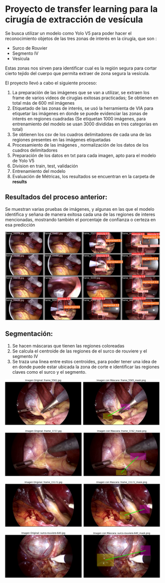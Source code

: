 # Proyecto de transfer learning para la cirugía de extracción de vesícula

Se busca utilizar un modelo como Yolo V5 para poder hacer el reconocimiento objetos de las tres zonas de interés en la cirugía, que son :

 - Surco de Rouvier
 - Segmento IV
 - Vesícula 

Estas zonas nos sirven para identificar cual es la región segura para cortar cierto tejido del cuerpo que permita extraer de zona segura la vesícula.

El proyecto llevó a cabo el siguiente proceso:
1. La preparación de las imágenes que se van a utilizar, se extraen los frame de varios videos de cirugías exitosas practicadas; Se obtienen en total más de 600 mil imágenes
2. Etiquetado de las zonas de interés, se usó la herramienta de VIA para etiquetar las imágenes en donde se puede evidenciar las zonas de interés en regiones cuadradas (Se etiquetan 1000 imágenes, para entrenamiento del modelo se usan 3000 divididas en tres categorías en total)
3. Se obtienen los csv de los cuadros delimitadores de cada una de las regiones presentes en las imágenes etiquetadas
4. Procesamiento de las imágenes , normalización de los datos de los cuadros delimitadores
5. Preparación de los datos en txt para cada imagen, apto para el modelo de Yolo V5
6. Division en train, test, validación
7. Entrenamiento del modelo
8. Evaluación de Métricas, los resultados se encuentran en la carpeta de **results**

## Resultados del proceso anterior:

Se muestran varias pruebas de imágenes, y algunas en las que el modelo identifica y señana de manera exitosa cada una de las regiones de interes mencionadas, mostrando también el porcentaje de confianza o certeza en esa predicción

![Captura de pantalla](https://raw.githubusercontent.com/AndreaCTS/imagenes/main/Screenshot%202025-01-08%20113725.png "Vista del proyecto")

## Segmentación:

1. Se hacen máscaras que tienen las regiones coloreadas
2. Se calcula el centroide de las regiones de el surco de rouviere y el segmento IV
3. Se traza una linea entre estos centroides, para poder tener una idea de en donde puede estar ubicada la zona de corte e identificar las regiones claves como el surco y el segmento.

![Captura de pantalla](https://raw.githubusercontent.com/AndreaCTS/imagenes/main/Screenshot%202025-01-16%20165229.png "Vista del proyecto")

![Captura de pantalla](https://raw.githubusercontent.com/AndreaCTS/imagenes/main/Screenshot%202025-01-16%20165256.png "Vista del proyecto")

![Captura de pantalla](https://raw.githubusercontent.com/AndreaCTS/imagenes/main/Screenshot%202025-01-16%20165311.png "Vista del proyecto")

![Captura de pantalla](https://raw.githubusercontent.com/AndreaCTS/imagenes/main/Screenshot%202025-01-16%20165327.png "Vista del proyecto")




